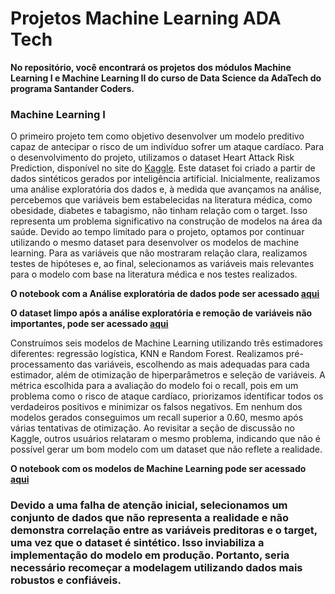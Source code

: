 # Projetos Machine Learning ADA Tech

**No repositório, você encontrará os projetos dos módulos Machine Learning I e Machine Learning II do curso de Data Science da AdaTech do programa Santander Coders.**

### Machine Learning I
O primeiro projeto tem como objetivo desenvolver um modelo preditivo capaz de antecipar o risco de um indivíduo sofrer um ataque cardíaco. 
Para o desenvolvimento do projeto, utilizamos o dataset Heart Attack Risk Prediction, disponível no site do [Kaggle](https://www.kaggle.com/datasets/iamsouravbanerjee/heart-attack-prediction-dataset). 
Este dataset foi criado a partir de dados sintéticos gerados por inteligência artificial. Inicialmente, realizamos uma análise exploratória dos dados e, 
à medida que avançamos na análise, percebemos que variáveis bem estabelecidas na literatura médica, como obesidade, diabetes e tabagismo, não tinham relação com o target. 
Isso representa um problema significativo na construção de modelos na área da saúde. Devido ao tempo limitado para o projeto, optamos por continuar utilizando o 
mesmo dataset para desenvolver os modelos de machine learning. Para as variáveis que não mostraram relação clara, realizamos testes de hipóteses e, ao final, selecionamos as 
variáveis mais relevantes para o modelo com base na literatura médica e nos testes realizados.  

**O notebook com a Análise exploratória de dados pode ser acessado [aqui](https://github.com/leticiadluz/Ada_machine_learning/blob/main/EDA.ipynb)**

**O dataset limpo após a análise exploratória e remoção de variáveis não importantes, pode ser acessado [aqui](https://github.com/leticiadluz/Ada_machine_learning/blob/main/df_IAM_risco_final.csv)** 

Construímos seis modelos de Machine Learning utilizando três estimadores diferentes: regressão logística, KNN e Random Forest. Realizamos pré-processamento das variáveis, escolhendo as mais adequadas para cada estimador, além de otimização de hiperparâmetros e seleção de variáveis. A métrica escolhida para a avaliação do modelo foi o recall, pois em um problema como o risco de ataque cardíaco, priorizamos identificar todos os verdadeiros positivos e minimizar os falsos negativos.
Em nenhum dos modelos gerados conseguimos um recall superior a 0.60, mesmo após várias tentativas de otimização. 
Ao revisitar a seção de discussão no Kaggle, outros usuários relataram o mesmo problema, indicando que não é possível gerar um bom modelo com um dataset que não reflete a realidade.  

**O notebook com os modelos de Machine Learning pode ser acessado [aqui](https://github.com/leticiadluz/Ada_machine_learning/blob/main/ML.ipynb)**

### Devido a uma falha de atenção inicial, selecionamos um conjunto de dados que não representa a realidade e não demonstra correlação entre as variáveis preditoras e o target, uma vez que o dataset é sintético. Isso inviabiliza a implementação do modelo em produção. Portanto, seria necessário recomeçar a modelagem utilizando dados mais robustos e confiáveis.

